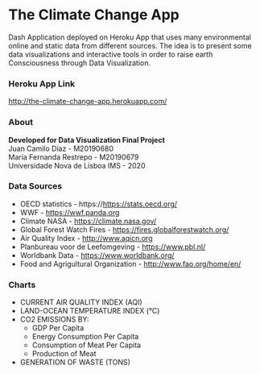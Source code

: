 # The Climate Change App
Dash Application deployed on Heroku App that uses many environmental online and static data from different sources. The idea is to present some data visualizations and interactive tools in order to raise earth Consciousness through Data Visualization.

### Heroku App Link
http://the-climate-change-app.herokuapp.com/

### About
<b>Developed for Data Visualization Final Project</b></br>
Juan Camilo Díaz - M20190680 </br>
María Fernanda Restrepo - M20190679 </br>
Universidade Nova de Lisboa IMS - 2020 

### Data Sources
- OECD statistics - https://https://stats.oecd.org/
- WWF - https://wwf.panda.org
- Climate NASA - https://climate.nasa.gov/
- Global Forest Watch Fires - https://fires.globalforestwatch.org/
- Air Quality Index - http://www.aqicn.org
- Planbureau voor de Leefomgeving - https://www.pbl.nl/
- Worldbank Data - https://www.worldbank.org/
- Food and Agrigultural Organization - http://www.fao.org/home/en/

### Charts
- CURRENT AIR QUALITY INDEX (AQI)
- LAND-OCEAN TEMPERATURE INDEX (°C)
- CO2 EMISSIONS BY:
  - GDP Per Capita
  - Energy Consumption Per Capita
  - Consumption of Meat Per Capita
  - Production of Meat
- GENERATION OF WASTE (TONS)